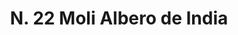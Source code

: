 ---
title: "* N. 22 Moli Albero de India"
permalink: "/edition/plant022/"
plant-name: "* N. 22"
plant-number: "022"
plant-xml: "/assets/xml/plant022.xml"
plant-img1: "/assets/img/plant022_verso.jpg"
plant-img2: "/assets/img/plant022.jpg"
plant-title: "* N. 22 Moli Albero de India"
plant-wfo-link: ""
plant-kew-link: ""
plant-taxon-content: ""
layout: single-xml
---
